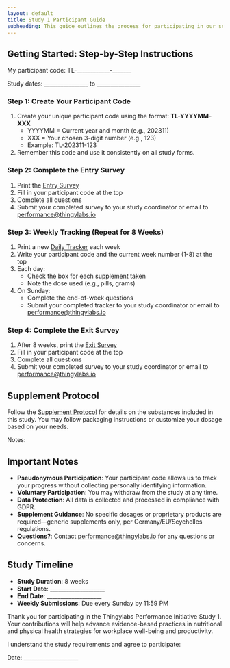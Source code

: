 ```yaml
---
layout: default
title: Study 1 Participant Guide
subheading: This guide outlines the process for participating in our scientific study on how nutritional and physical health strategies influence employee well-being, cognitive performance, and workplace productivity at Thingylabs GmbH.
---
```


<!-- docs/s1-participant-guide.md -->
## Getting Started: Step-by-Step Instructions

<div class="print-options">
  <p>My participant code: <span class="write-in">TL-____________-_______</span></p>
  <p>Study dates: <span class="write-in">________________</span> to <span class="write-in">________________</span></p>
</div>

### Step 1: Create Your Participant Code
1. Create your unique participant code using the format: **TL-YYYYMM-XXX**
   - YYYYMM = Current year and month (e.g., 202311)
   - XXX = Your chosen 3-digit number (e.g., 123)
   - Example: TL-202311-123
2. Remember this code and use it consistently on all study forms.

### Step 2: Complete the Entry Survey
1. Print the [Entry Survey](/thingylabs-performance-initiative/surveys/s1-entry-survey)
2. Fill in your participant code at the top
3. Complete all questions
4. Submit your completed survey to your study coordinator or email to [performance@thingylabs.io](mailto:performance@thingylabs.io)

### Step 3: Weekly Tracking (Repeat for 8 Weeks)
1. Print a new [Daily Tracker](/thingylabs-performance-initiative/surveys/s1-daily-tracker) each week
2. Write your participant code and the current week number (1-8) at the top
3. Each day:
   - Check the box for each supplement taken
   - Note the dose used (e.g., pills, grams)
4. On Sunday:
   - Complete the end-of-week questions
   - Submit your completed tracker to your study coordinator or email to [performance@thingylabs.io](mailto:performance@thingylabs.io)

### Step 4: Complete the Exit Survey
1. After 8 weeks, print the [Exit Survey](/thingylabs-performance-initiative/surveys/s1-exit-survey)
2. Fill in your participant code at the top
3. Complete all questions
4. Submit your completed survey to your study coordinator or email to [performance@thingylabs.io](mailto:performance@thingylabs.io)

## Supplement Protocol
Follow the [Supplement Protocol](/thingylabs-performance-initiative/docs/s1-supplement-protocol) for details on the substances included in this study. You may follow packaging instructions or customize your dosage based on your needs.

<div class="print-options">
  <p>Notes: <span class="write-in long"></span></p>
</div>

## Important Notes
- **Pseudonymous Participation**: Your participant code allows us to track your progress without collecting personally identifying information.
- **Voluntary Participation**: You may withdraw from the study at any time.
- **Data Protection**: All data is collected and processed in compliance with GDPR.
- **Supplement Guidance**: No specific dosages or proprietary products are required—generic supplements only, per Germany/EU/Seychelles regulations.
- **Questions?**: Contact [performance@thingylabs.io](mailto:performance@thingylabs.io) for any questions or concerns.

## Study Timeline
- **Study Duration**: 8 weeks
- **Start Date**: <span class="write-in">____________________</span>
- **End Date**: <span class="write-in">____________________</span>
- **Weekly Submissions**: Due every Sunday by 11:59 PM

Thank you for participating in the Thingylabs Performance Initiative Study 1. Your contributions will help advance evidence-based practices in nutritional and physical health strategies for workplace well-being and productivity.

<div class="print-consent">
  <p>I understand the study requirements and agree to participate:</p>
  <p class="write-in-line"></p>
  <p>Date: <span class="write-in">____________________</span></p>
</div>
